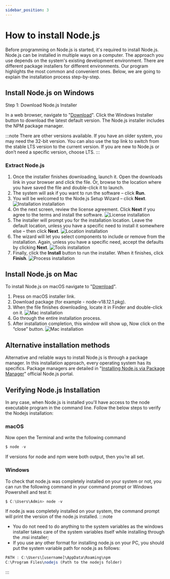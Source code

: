 ```yaml
---
sidebar_position: 3
---
```

# How to install Node.js

Before programming on Node.js is started, it's required to install Node.js. Node.js can be installed in multiple ways on a computer.
The approach you use depends on the system's existing development environment. There are different package installers for different environments. Our program highlights the most common and convenient ones. Below, we are going to explain the installation process step-by-step.

## Install Node.js on Windows
Step 1: Download Node.js Installer

In a web browser, navigate to "[Download](https://nodejs.org/en/download/)". Click the Windows Installer button to download the latest default version. The Node.js installer includes the NPM package manager.

:::note
There are other versions available. If you have an older system, you may need the 32-bit version. You can also use the top link to switch from the stable LTS version to the current version. If you are new to Node.js or don’t need a specific version, choose LTS.
:::

### Extract Node.js

1. Once the installer finishes downloading, launch it. Open the downloads link in your browser and click the file. Or, browse to the location where you have saved the file and double-click it to launch.
2. The system will ask if you want to run the software – click **Run**.
3. You will be welcomed to the Node.js Setup Wizard – click **Next**.
   ![Installation installation](img/installation/wizard.png)
4. On the next screen, review the license agreement. Click **Next** if you agree to the terms and install the software.
   ![License installation](img/installation/license.png)
5. The installer will prompt you for the installation location. Leave the default location, unless you have a specific need to install it somewhere else – then click **Next**.
   ![Location installation](img/installation/location.png)
6. The wizard will let you select components to include or remove from the installation. Again, unless you have a specific need, accept the defaults by clicking **Next**.
   ![Tools installation](img/installation/tools.png)
7. Finally, click the **Install** button to run the installer. When it finishes, click **Finish**.
   ![Process installation](img/installation/process.png)

## Install Node.js on Mac

To install Node.js on macOS navigate to "[Download](https://nodejs.org/en/download/)".

1. Press on macOS installer link. 
2. Download package (for example - node-v18.12.1.pkg). 
3. When the file finishes downloading, locate it in Finder and double-click on it.
   ![Mac installation](img/installation/mac.png)
4. Go through the entire installation process.
5. After installation completion, this window will show up, Now click on the “close” button.
   ![Mac installation](img/installation/mac2.png)

## Alternative installation methods 

Alternative and reliable ways to install Node.js is through a package manager. In this installation approach, every operating system has its specifics.
Package managers are detailed in "[Installing Node.js via Package Manager](https://nodejs.dev/en/download/package-manager/)" official Node.js portal.

## Verifying Node.js Installation
In any case, when Node.js is installed you'll have access to the node executable program in the command line. Follow the below steps to verify the Nodejs installation:

### macOS
Now open the Terminal and write the following command

```jsx
$ node -v
```

If versions for node and npm were both output, then you’re all set.

### Windows
To check that node.js was completely installed on your system or not, you can run the following command in your command prompt or Windows Powershell and test it:

```jsx
$ C:\Users\Admin> node -v
```
If node.js was completely installed on your system, the command prompt will print the version of the node.js installed.
:::note
- You do not need to do anything to the system variables as the windows installer takes care of the system variables itself while installing through the .msi installer;
- If you use any other format for installing node.js on your PC, you should put the system variable path for node.js as follows:

```jsx
PATH : C:\Users\[username]\AppData\Roaming\npm
C:\Program Files\nodejs (Path to the nodejs folder)
```
:::
